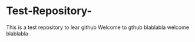# Test-Repository-
This is a test repository to lear github
Welcome to gthub
blablabla
welcome blablabla
